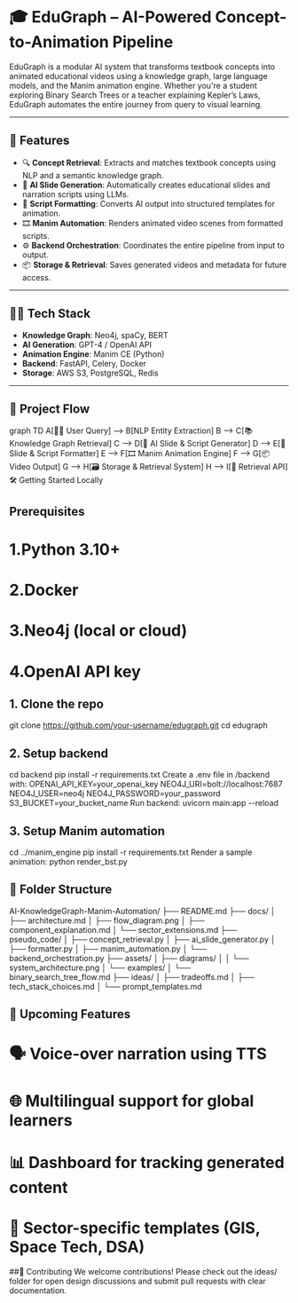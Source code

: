 # 🎓 EduGraph – AI-Powered Concept-to-Animation Pipeline

EduGraph is a modular AI system that transforms textbook concepts into animated educational videos using a knowledge graph, large language models, and the Manim animation engine. Whether you're a student exploring Binary Search Trees or a teacher explaining Kepler’s Laws, EduGraph automates the entire journey from query to visual learning.

---

## 🌟 Features

- 🔍 **Concept Retrieval**: Extracts and matches textbook concepts using NLP and a semantic knowledge graph.
- 🧠 **AI Slide Generation**: Automatically creates educational slides and narration scripts using LLMs.
- 🧾 **Script Formatting**: Converts AI output into structured templates for animation.
- 🎞️ **Manim Automation**: Renders animated video scenes from formatted scripts.
- ⚙️ **Backend Orchestration**: Coordinates the entire pipeline from input to output.
- 📦 **Storage & Retrieval**: Saves generated videos and metadata for future access.

---

## 🧑‍💻 Tech Stack

- **Knowledge Graph**: Neo4j, spaCy, BERT
- **AI Generation**: GPT-4 / OpenAI API
- **Animation Engine**: Manim CE (Python)
- **Backend**: FastAPI, Celery, Docker
- **Storage**: AWS S3, PostgreSQL, Redis

---

## 🔄 Project Flow


graph TD
    A[🧑‍🎓 User Query] --> B[NLP Entity Extraction]
    B --> C[📚 Knowledge Graph Retrieval]
    C --> D[🤖 AI Slide & Script Generator]
    D --> E[🧾 Slide & Script Formatter]
    E --> F[🎞️ Manim Animation Engine]
    F --> G[📦 Video Output]
    G --> H[🗃️ Storage & Retrieval System]
    H --> I[🔁 Retrieval API]
🛠️ Getting Started Locally
## Prerequisites
# 1.Python 3.10+

# 2.Docker

# 3.Neo4j (local or cloud)

# 4.OpenAI API key

## 1. Clone the repo
git clone https://github.com/your-username/edugraph.git
cd edugraph
## 2. Setup backend
cd backend
pip install -r requirements.txt
Create a .env file in /backend with:
OPENAI_API_KEY=your_openai_key
NEO4J_URI=bolt://localhost:7687
NEO4J_USER=neo4j
NEO4J_PASSWORD=your_password
S3_BUCKET=your_bucket_name
Run backend:
uvicorn main:app --reload
## 3. Setup Manim automation
cd ../manim_engine
pip install -r requirements.txt
Render a sample animation:
python render_bst.py
## 📂 Folder Structure
AI-KnowledgeGraph-Manim-Automation/
├── README.md
├── docs/
│   ├── architecture.md
│   ├── flow_diagram.png
│   ├── component_explanation.md
│   └── sector_extensions.md
├── pseudo_code/
│   ├── concept_retrieval.py
│   ├── ai_slide_generator.py
│   ├── formatter.py
│   ├── manim_automation.py
│   └── backend_orchestration.py
├── assets/
│   ├── diagrams/
│   │   └── system_architecture.png
│   └── examples/
│       └── binary_search_tree_flow.md
├── ideas/
│   ├── tradeoffs.md
│   ├── tech_stack_choices.md
│   └── prompt_templates.md
## 📌 Upcoming Features
# 🗣️ Voice-over narration using TTS

# 🌐 Multilingual support for global learners

# 📊 Dashboard for tracking generated content

# 🧪 Sector-specific templates (GIS, Space Tech, DSA)

##🤝 Contributing
We welcome contributions! Please check out the ideas/ folder for open design discussions and submit pull requests with clear documentation.
